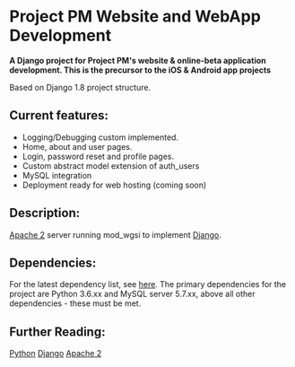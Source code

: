 # Project PM Website and WebApp Development

**A Django project for Project PM's website & online-beta application development. This is the precursor to the iOS & Android app projects**

Based on Django 1.8 project structure.

## Current features:
* Logging/Debugging custom implemented.
* Home, about and user pages.
* Login, password reset and profile pages.
* Custom abstract model extension of auth_users
* MySQL integration
* Deployment ready for web hosting (coming soon)

## Description:
[Apache 2](https://httpd.apache.org/docs/2.4/) server running mod_wgsi to implement [Django](https://www.djangoproject.com/).

## Dependencies:
For the latest dependency list, see [here](https://github.com/albert118/ProjectPM/blob/CodeCleaning/dependencies.md).
The primary dependencies for the project are Python 3.6.xx and MySQL server 5.7.xx, above all other dependencies - these must be met.

## Further Reading:
[Python](https://www.python.org/)
[Django](https://www.djangoproject.com/)
[Apache 2](https://httpd.apache.org/docs/2.4/)
